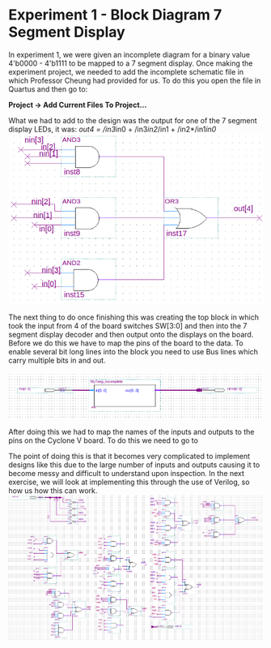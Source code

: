 # Experiment 1 - Block Diagram 7 Segment Display

In experiment 1, we were given an incomplete diagram for a binary value 4'b0000 - 4'b1111 to be mapped to a 7 segment display. Once making the experiment project, we needed to add the incomplete schematic file in which Professor Cheung had provided for us. To do this you open the file in Quartus and then go to:

**Project -> Add Current Files To Project...**


What we had to add to the design was the output for one of the 7 segment display LEDs, it was:
*out4 = /in3*in0 + /in3*in2*/in1 + /in2*/in1*in0*
![Output 4](https://github.com/GPadley/VERILOG-Lab/blob/master/Part-1/Ex1/out4.png "Output 4")

The next thing to do once finishing this was creating the top block in which took the input from 4 of the board switches SW[3:0] and then into the 7 segment display decoder and then output onto the displays on the board. Before we do this we have to map the pins of the board to the data. To enable several bit long lines into the block you need to use Bus lines which carry multiple bits in and out.

![Overall Output](https://github.com/GPadley/VERILOG-Lab/blob/master/Part-1/Ex1/Overall%20Block.png)

After doing this we had to map the names of the inputs and outputs to the pins on the Cyclone V board. To do this we need to go to

The point of doing this is that it becomes very complicated to implement designs like this due to the large number of inputs and outputs causing it to become messy and difficult to understand upon inspection. In the next exercise, we will look at implementing this through the use of Verilog, so how us how this can work.
![Block Diagram of 7 Segment Display](https://github.com/GPadley/VERILOG-Lab/blob/master/Part-1/Ex1/Block%20Diagram.png "Complete Schematic")
